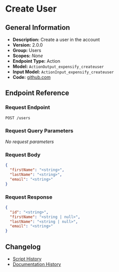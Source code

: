<!-- BEGIN GENERATED CONTENT -->
# Create User

## General Information

- **Description:** Create a user in the account
- **Version:** 2.0.0
- **Group:** Users
- **Scopes:** _None_
- **Endpoint Type:** Action
- **Model:** `ActionOutput_expensify_createuser`
- **Input Model:** `ActionInput_expensify_createuser`
- **Code:** [github.com](https://github.com/NangoHQ/integration-templates/tree/main/integrations/expensify/actions/create-user.ts)


## Endpoint Reference

### Request Endpoint

`POST /users`

### Request Query Parameters

_No request parameters_

### Request Body

```json
{
  "firstName": "<string>",
  "lastName": "<string>",
  "email": "<string>"
}
```

### Request Response

```json
{
  "id": "<string>",
  "firstName": "<string | null>",
  "lastName": "<string | null>",
  "email": "<string>"
}
```

## Changelog

- [Script History](https://github.com/NangoHQ/integration-templates/commits/main/integrations/expensify/actions/create-user.ts)
- [Documentation History](https://github.com/NangoHQ/integration-templates/commits/main/integrations/expensify/actions/create-user.md)

<!-- END  GENERATED CONTENT -->

